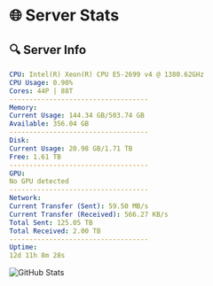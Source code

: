 # 🌐 Server Stats
## 🔍 Server Info
```yaml
CPU: Intel(R) Xeon(R) CPU E5-2699 v4 @ 1380.62GHz
CPU Usage: 0.90%
Cores: 44P | 88T
-----------------------------------
Memory:
Current Usage: 144.34 GB/503.74 GB
Available: 356.04 GB
-----------------------------------
Disk:
Current Usage: 20.98 GB/1.71 TB
Free: 1.61 TB
-----------------------------------
GPU:
No GPU detected
-----------------------------------
Network:
Current Transfer (Sent): 59.50 MB/s
Current Transfer (Received): 566.27 KB/s
Total Sent: 125.05 TB
Total Received: 2.00 TB
-----------------------------------
Uptime:
12d 11h 8m 28s
```
![GitHub Stats](https://img.shields.io/badge/Updated-2025-02-20_09:51:46-blue)